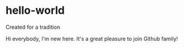 # hello-world
Created for a tradition

Hi everybody, I'm new here. It's a great pleasure to join Github family!
